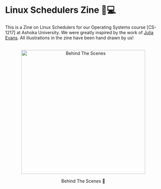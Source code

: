 # Linux Schedulers Zine 🐧💻
This is a Zine on Linux Schedulers for our Operating Systems course [CS-1217] at Ashoka University. We were greatly inspired by the work of [Julia Evans](http://jvns.ca/). All illustrations in the zine have been hand drawn by us!
<br/><br/>

<p align="center">
  <img width="400" src="https://user-images.githubusercontent.com/61850850/120848153-100b3880-c592-11eb-90b7-e62910b0cf76.jpeg" alt="Behind The Scenes"><br/>
  <p align="center">Behind The Scenes 🎨<p/>
<p/>

